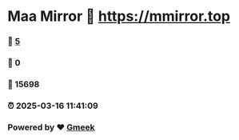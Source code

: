 # Maa Mirror :link: https://mmirror.top 
### :page_facing_up: [5](https://mmirror.top/tag.html) 
### :speech_balloon: 0 
### :hibiscus: 15698 
### :alarm_clock: 2025-03-16 11:41:09 
### Powered by :heart: [Gmeek](https://github.com/Meekdai/Gmeek)
